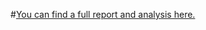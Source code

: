 #[You can find a full report and analysis here.](https://github.com/anthony-derose/AStarImplementations/files/9206013/Intro.to.AI.Report.pdf)
